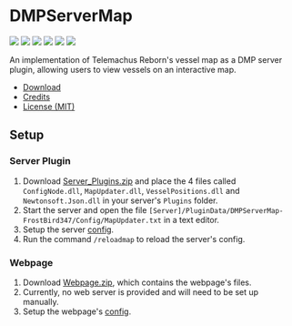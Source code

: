 # DMPServerMap

[![ ](https://img.shields.io/github/v/release/FrostBird347/DMPServerMap?label=Latest%20Release)](https://github.com/FrostBird347/DMPServerMap/releases/latest) [![ ](https://img.shields.io/github/v/release/FrostBird347/DMPServerMap?include_prereleases&label=Latest%20Pre-Release)](https://github.com/FrostBird347/DMPServerMap/releases) [![ ](https://img.shields.io/github/issues-raw/FrostBird347/DMPServerMap?label=Open%20Issues)](https://github.com/FrostBird347/DMPServerMap/issues) [![ ](https://img.shields.io/github/issues-closed-raw/FrostBird347/DMPServerMap?label=Closed%20Issues&color=success)](https://github.com/frostbird347/dmpservermap/issues?q=is%3Aissue+sort%3Aupdated-desc+is%3Aclosed) [![ ](https://img.shields.io/github/downloads/FrostBird347/DMPServerMap/total?label=Downloads)](https://github.com/FrostBird347/DMPServerMap/releases) [![ ](https://img.shields.io/badge/%20-Forum%20Page-blue)](https://forum.kerbalspaceprogram.com/index.php?/topic/193330-dmpservermap-an-implementation-of-telemachus%C2%A0reborns-vessel-map-as-a-dmp-server-plugin/)

An implementation of Telemachus Reborn's vessel map as a DMP server plugin, allowing users to view vessels on an interactive map.

- [Download](https://github.com/FrostBird347/DMPServerMap/releases/latest/)
- [Credits](https://github.com/FrostBird347/DMPServerMap/wiki/Credits)
- [License (MIT)](https://github.com/FrostBird347/DMPServerMap/blob/master/LICENSE)

## Setup

### Server Plugin
1. Download [Server_Plugins.zip](https://github.com/FrostBird347/DMPServerMap/releases/latest/) and place the 4 files called `ConfigNode.dll`, `MapUpdater.dll`, `VesselPositions.dll` and `Newtonsoft.Json.dll` in your server's `Plugins` folder.
2. Start the server and open the file `[Server]/PluginData/DMPServerMap-FrostBird347/Config/MapUpdater.txt` in a text editor.
3. Setup the server [config](https://github.com/FrostBird347/DMPServerMap/wiki/Config#Plugin).
4. Run the command `/reloadmap` to reload the server's config.

### Webpage
1. Download [Webpage.zip](https://github.com/FrostBird347/DMPServerMap/releases/latest/), which contains the webpage's files.
2. Currently, no web server is provided and will need to be set up manually.
3. Setup the webpage's [config](https://github.com/FrostBird347/DMPServerMap/wiki/Config#Webpage).